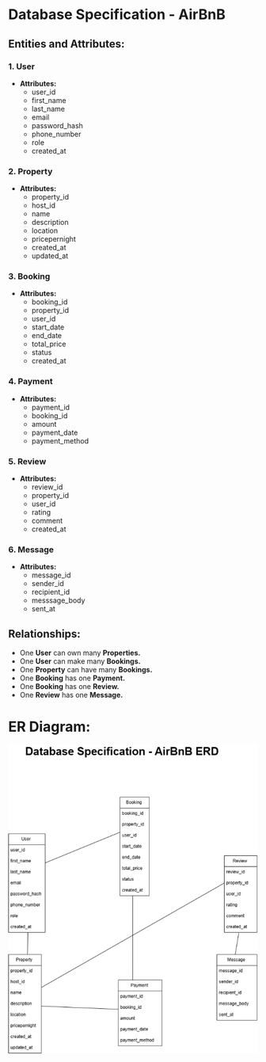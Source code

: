 # Database Specification - AirBnB 
## Entities and Attributes: 

### **1. User** 
- **Attributes:** 
  - user_id 
  - first_name 
  - last_name 
  - email 
  - password_hash 
  - phone_number 
  - role 
  - created_at
    
### **2. Property** 
- **Attributes:** 
  - property_id 
  - host_id 
  - name 
  - description 
  - location 
  - pricepernight 
  - created_at 
  - updated_at
    
### **3. Booking** 
- **Attributes:** 
  - booking_id 
  - property_id 
  - user_id 
  - start_date 
  - end_date 
  - total_price 
  - status 
  - created_at
    
### **4. Payment** 
- **Attributes:** 
  - payment_id 
  - booking_id 
  - amount 
  - payment_date 
  - payment_method
    
### **5. Review** 
- **Attributes:** 
  - review_id 
  - property_id 
  - user_id
  - rating
  - comment
  - created_at
    
### **6. Message** 
- **Attributes:** 
  - message_id 
  - sender_id 
  - recipient_id
  - messsage_body
  - sent_at
    
## Relationships: 
- One **User** can own many **Properties.** 
- One **User** can make many **Bookings.** 
- One **Property** can have many **Bookings.** 
- One **Booking** has one **Payment.** 
- One **Booking** has one **Review.**
- One **Review** has one **Message.** 

# ER Diagram: 
![ERD drawing](ERD.drawio.png) 







